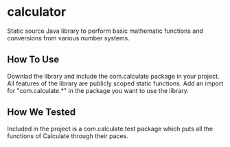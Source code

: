 # calculator
Static source Java library to perform basic mathematic functions and conversions from various number systems.

## How To Use
Downlad the library and include the com.calculate package in your project.
All features of the library are publicly scoped static functions.
Add an import for "com.calculate.*" in the package you want to use the library.

## How We Tested
Included in the project is a com.calculate.test package which puts all the functions of Calculate through their paces.
